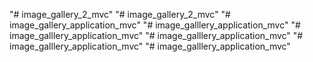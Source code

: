 "# image_gallery_2_mvc" 
"# image_gallery_2_mvc" 
"# image_gallery_application_mvc" 
"# image_galllery_application_mvc" 
"# image_galllery_application_mvc" 
"# image_galllery_application_mvc" 
"# image_galllery_application_mvc" 
"# image_galllery_application_mvc" 
